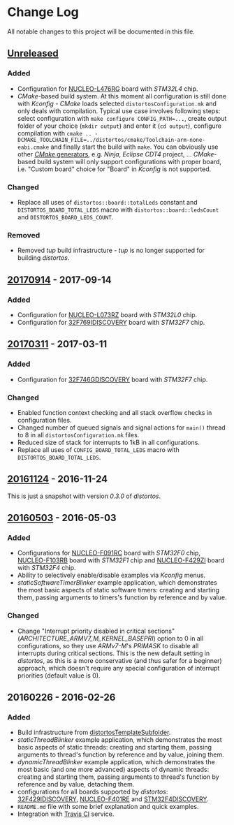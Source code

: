 Change Log
==========

All notable changes to this project will be documented in this file.

[Unreleased](https://github.com/DISTORTEC/distortosExamples/compare/v20170914...HEAD)
-------------------------------------------------------------------------------------

### Added

- Configuration for [NUCLEO-L476RG](http://www.st.com/en/evaluation-tools/nucleo-l476rg.html) board with *STM32L4* chip.
- *CMake*-based build system. At this moment all configuration is still done with *Kconfig* - *CMake* loads selected
`distortosConfiguration.mk` and only deals with compilation. Typical use case involves following steps: select
configuration with `make configure CONFIG_PATH=...`, create output folder of your choice (`mkdir output`) and enter it
(`cd output`), configure compilation with
`cmake .. -DCMAKE_TOOLCHAIN_FILE=../distortos/cmake/Toolchain-arm-none-eabi.cmake` and finally start the build with
`make`. You can obviously use other
[*CMake* generators](https://cmake.org/cmake/help/latest/manual/cmake-generators.7.html), e.g. *Ninja*, *Eclipse CDT4*
project, ... *CMake*-based build system will only support configurations with proper board, i.e. "Custom board" choice
for "Board" in *Kconfig* is not supported.

### Changed

- Replace all uses of `distortos::board::totalLeds` constant and `DISTORTOS_BOARD_TOTAL_LEDS` macro with
`distortos::board::ledsCount` and `DISTORTOS_BOARD_LEDS_COUNT`.

### Removed

- Removed *tup* build infrastructure - *tup* is no longer supported for building *distortos*.

[20170914](https://github.com/DISTORTEC/distortosExamples/compare/v20170311...v20170914) - 2017-09-14
-----------------------------------------------------------------------------------------------------

### Added

- Configuration for [NUCLEO-L073RZ](http://www.st.com/en/evaluation-tools/nucleo-l073rz.html) board with *STM32L0* chip.
- Configuration for [32F769IDISCOVERY](http://www.st.com/en/evaluation-tools/32f769idiscovery.html) board with *STM32F7*
chip.

[20170311](https://github.com/DISTORTEC/distortosExamples/compare/v20161124...v20170311) - 2017-03-11
-----------------------------------------------------------------------------------------------------

### Added

- Configuration for [32F746GDISCOVERY](http://www.st.com/en/evaluation-tools/32f746gdiscovery.html) board with *STM32F7*
chip.

### Changed

- Enabled function context checking and all stack overflow checks in configuration files.
- Changed number of queued signals and signal actions for `main()` thread to 8 in all `distortosConfiguration.mk` files.
- Reduced size of stack for interrupts to 1kB in all configurations.
- Replace all uses of `CONFIG_BOARD_TOTAL_LEDS` macro with `DISTORTOS_BOARD_TOTAL_LEDS`.

[20161124](https://github.com/DISTORTEC/distortosExamples/compare/v20160503...v20161124) - 2016-11-24
-----------------------------------------------------------------------------------------------------

This is just a snapshot with version *0.3.0* of *distortos*.

[20160503](https://github.com/DISTORTEC/distortosExamples/compare/v20160226...v20160503) - 2016-05-03
-----------------------------------------------------------------------------------------------------

### Added

- Configurations for [NUCLEO-F091RC](http://www.st.com/web/catalog/tools/PF260944) board with *STM32F0* chip,
[NUCLEO-F103RB](http://www.st.com/nucleoF103RB-pr) board with *STM32F1* chip and
[NUCLEO-F429ZI](http://www.st.com/web/catalog/tools/PF262637) board with *STM32F4* chip.
- Ability to selectively enable/disable examples via *Kconfig* menus.
- *staticSoftwareTimerBlinker* example application, which demonstrates the most basic aspects of static software timers:
creating and starting them, passing arguments to timers's function by reference and by value.

### Changed

- Change "Interrupt priority disabled in critical sections" (*ARCHITECTURE_ARMV7_M_KERNEL_BASEPRI*) option to 0 in all
configurations, so they use *ARMv7-M*'s *PRIMASK* to disable all interrupts during critical sections. This is the new
default setting in *distortos*, as this is a more conservative (and thus safer for a beginner) approach, which doesn't
require any special configuration of interrupt priorities (default value is 0).

20160226 - 2016-02-26
---------------------

### Added

- Build infrastructure from [distortosTemplateSubfolder](https://github.com/DISTORTEC/distortosTemplateSubfolder).
- *staticThreadBlinker* example application, which demonstrates the most basic aspects of static threads: creating and
starting them, passing arguments to thread's function by reference and by value, joining them.
- *dynamicThreadBlinker* example application, which demonstrates the most basic (and one more advanced) aspects of
dynamic threads: creating and starting them, passing arguments to thread's function by reference and by value, detaching
them.
- configurations for all boards supported by *distortos*:
[32F429IDISCOVERY](http://www.st.com/web/catalog/tools/PF259090), [NUCLEO-F401RE](http://www.st.com/nucleoF401RE-pr) and
[STM32F4DISCOVERY](http://www.st.com/web/catalog/tools/PF252419).
- `README.md` file with some brief explanation and quick examples.
- Integration with [Travis CI](https://travis-ci.org/DISTORTEC/distortosExamples) service.
